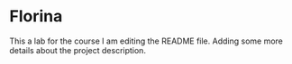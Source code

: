 # Florina
This a lab for the course
I am editing the README file. Adding some more details about the project description.
